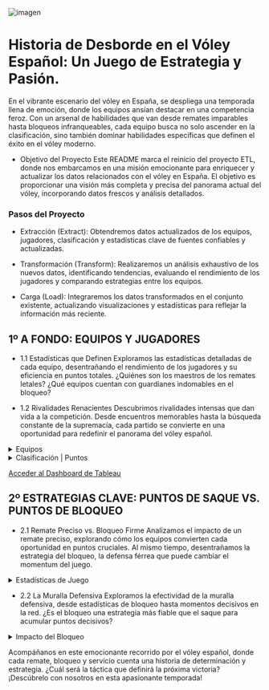 ![imagen](https://github.com/AlejandroCasna/Proyecto-W5-Visualizaci-RFEVB/blob/5c7b8708ed9af07d73eb96b597572ed1b38e311a/imagenes/portada.jpg)

# Historia de Desborde en el Vóley Español: Un Juego de Estrategia y Pasión.

En el vibrante escenario del vóley en España, se despliega una temporada llena de emoción, donde los equipos ansían destacar en una competencia feroz. Con un arsenal de habilidades que van desde remates imparables hasta bloqueos infranqueables, cada equipo busca no solo ascender en la clasificación, sino también dominar habilidades específicas que definen el éxito en el vóley moderno.

- Objetivo del Proyecto
Este README marca el reinicio del proyecto ETL, donde nos embarcamos en una misión emocionante para enriquecer y actualizar los datos relacionados con el vóley en España. El objetivo es proporcionar una visión más completa y precisa del panorama actual del vóley, incorporando datos frescos y análisis detallados.

### Pasos del Proyecto
  - Extracción (Extract): Obtendremos datos actualizados de los equipos, jugadores, clasificación y estadísticas clave de fuentes confiables y actualizadas.

  - Transformación (Transform): Realizaremos un análisis exhaustivo de los nuevos datos, identificando tendencias, evaluando el rendimiento de los jugadores y comparando estrategias entre los equipos.

  - Carga (Load): Integraremos los datos transformados en el conjunto existente, actualizando visualizaciones y estadísticas para reflejar la información más reciente.


## 1º A FONDO: EQUIPOS Y JUGADORES
- 1.1 Estadísticas que Definen
Exploramos las estadísticas detalladas de cada equipo, desentrañando el rendimiento de los jugadores y su eficiencia en puntos totales. ¿Quiénes son los maestros de los remates letales? ¿Qué equipos cuentan con guardianes indomables en el bloqueo?

- 1.2 Rivalidades Renacientes
Descubrimos rivalidades intensas que dan vida a la competición. Desde encuentros memorables hasta la búsqueda constante de la supremacía, cada partido se convierte en una oportunidad para redefinir el panorama del vóley español.
<details>
<summary>Equipos</summary>
<br>

Aquí podemos apreciar a los equipos actuales en plena disputa por la victoria en la SuperLiga Masculina, cada uno llevando consigo su propia narrativa y aspiraciones.

![diagrama](https://github.com/AlejandroCasna/Proyecto-scraping/blob/f7a00953a639c26de1ab66ef732bbcde32179ee3/imagenes/jugadores-equipos.png)

</details>

<details>
<summary>Clasificación | Puntos</summary>
<br>

![diagrama](https://github.com/AlejandroCasna/Proyecto-W5-Visualizaci-RFEVB/blob/main/imagenes/dashboard.jpg)

</details>

[Acceder al Dashboard de Tableau](https://public.tableau.com/app/profile/alejandro.almeida.casn/viz/Voley/Dashboard1?publish=yes)
</details>

## 2º ESTRATEGIAS CLAVE: PUNTOS DE SAQUE VS. PUNTOS DE BLOQUEO
- 2.1 Remate Preciso vs. Bloqueo Firme
Analizamos el impacto de un remate preciso, explorando cómo los equipos convierten cada oportunidad en puntos cruciales. Al mismo tiempo, desentrañamos la estrategia del bloqueo, la defensa férrea que puede cambiar el momentum del juego.

<details>
<summary>Estadísticas de Juego</summary>
<br>

Aquí, observamos estadísticas actuales de los partidos, revelando que son más los puntos por bloqueo que por saques. Los datos proporcionan una visión clara de las fortalezas y debilidades tácticas de cada equipo.
  
![diagrama](https://github.com/AlejandroCasna/Proyecto-W5-Visualizaci-RFEVB/blob/5c7b8708ed9af07d73eb96b597572ed1b38e311a/imagenes/saque_bloqueo.png)
</details>

- 2.2 La Muralla Defensiva
Exploramos la efectividad de la muralla defensiva, desde estadísticas de bloqueo hasta momentos decisivos en la red. ¿Es el bloqueo una estrategia más fiable que el saque para acumular puntos decisivos?

<details>
<summary>Impacto del Bloqueo</summary>
<br>
Diagrama del Impacto del Bloqueo

Los datos revelan que los bloqueos son un arma decisiva para acumular puntos. Además, se destaca la importancia de evitar errores en la recepción, que, aunque no definen puntos, pueden influir significativamente en el desarrollo del juego.

</details>


Acompáñanos en este emocionante recorrido por el vóley español, donde cada remate, bloqueo y servicio cuenta una historia de determinación y estrategia. ¿Cuál será la táctica que definirá la próxima victoria? ¡Descúbrelo con nosotros en esta apasionante temporada!
